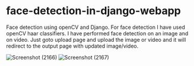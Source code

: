 # face-detection-in-django-webapp
Face detection using openCV and Django. For face detection I have used openCV haar classifiers. I have performed face detection on an image and on video. Just goto upload page and upload the image or video and it will redirect to the output page with updated image/video. 

![Screenshot (2166)](https://user-images.githubusercontent.com/43891883/145698910-295761e2-9c03-46f5-b922-68d62451a683.png)
![Screenshot (2167)](https://user-images.githubusercontent.com/43891883/145698911-77053490-37b1-4fee-98fb-4b702bee0302.png)
